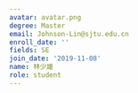 ```yaml
---
avatar: avatar.png
degree: Master
email: Johnson-Lin@sjtu.edu.cn
enroll_date: ''
fields: SE
join_date: '2019-11-08'
name: 林少雄
role: student
---
```

